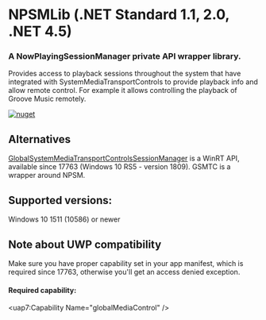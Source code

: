 # NPSMLib (.NET Standard 1.1, 2.0, .NET 4.5)
### A NowPlayingSessionManager private API wrapper library.
Provides access to playback sessions throughout the system that have integrated with SystemMediaTransportControls to provide playback info and allow remote control.
For example it allows controlling the playback of Groove Music remotely.

[![nuget](https://img.shields.io/nuget/v/NPSMLib?style=for-the-badge)](https://www.nuget.org/packages/NPSMLib)

## Alternatives
[GlobalSystemMediaTransportControlsSessionManager](https://docs.microsoft.com/en-us/uwp/api/windows.media.control.globalsystemmediatransportcontrolssessionmanager) is a WinRT API, available since 17763 (Windows 10 RS5 - version 1809). GSMTC is a wrapper around NPSM.

## Supported versions:
Windows 10 1511 (10586) or newer

## Note about UWP compatibility
Make sure you have proper capability set in your app manifest, which is required since 17763, otherwise you'll get an access denied exception.
#### Required capability:
<uap7:Capability Name="globalMediaControl" />

